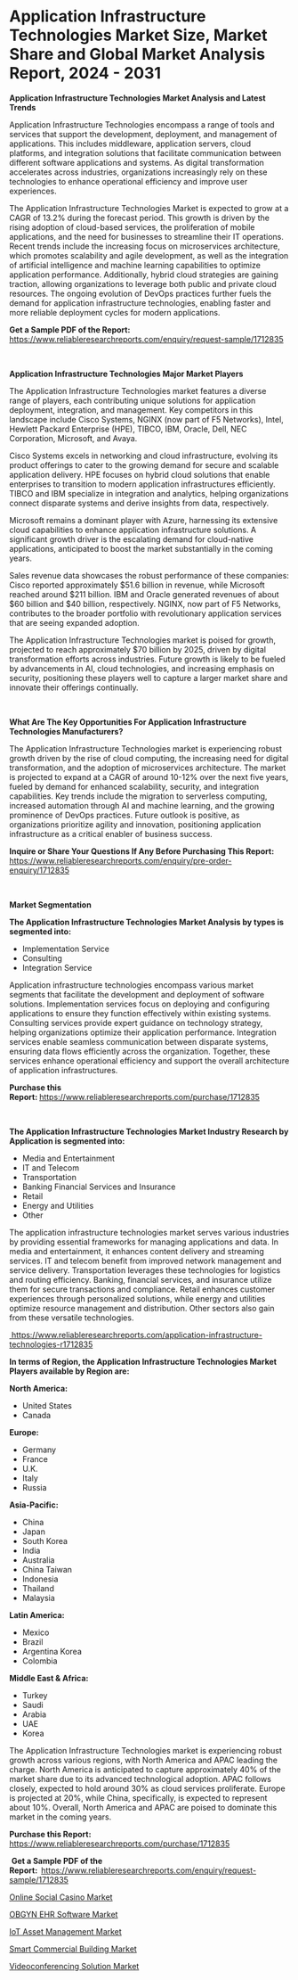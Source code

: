 <p><h1>Application Infrastructure Technologies Market Size, Market Share and Global Market Analysis Report, 2024 - 2031</h1></p><p><strong>Application Infrastructure Technologies Market Analysis and Latest Trends</strong></p>
<p><p>Application Infrastructure Technologies encompass a range of tools and services that support the development, deployment, and management of applications. This includes middleware, application servers, cloud platforms, and integration solutions that facilitate communication between different software applications and systems. As digital transformation accelerates across industries, organizations increasingly rely on these technologies to enhance operational efficiency and improve user experiences.</p><p>The Application Infrastructure Technologies Market is expected to grow at a CAGR of 13.2% during the forecast period. This growth is driven by the rising adoption of cloud-based services, the proliferation of mobile applications, and the need for businesses to streamline their IT operations. Recent trends include the increasing focus on microservices architecture, which promotes scalability and agile development, as well as the integration of artificial intelligence and machine learning capabilities to optimize application performance. Additionally, hybrid cloud strategies are gaining traction, allowing organizations to leverage both public and private cloud resources. The ongoing evolution of DevOps practices further fuels the demand for application infrastructure technologies, enabling faster and more reliable deployment cycles for modern applications.</p></p>
<p><strong>Get a Sample PDF of the Report:&nbsp;</strong> <a href="https://www.reliableresearchreports.com/enquiry/request-sample/1712835?utm_campaign=1621&utm_medium=2&utm_source=Github&utm_content=ia&utm_term=22102024&utm_id=application-infrastructure-technologies">https://www.reliableresearchreports.com/enquiry/request-sample/1712835</a></p>
<p>&nbsp;</p>
<p><strong>Application Infrastructure Technologies Major Market Players</strong></p>
<p><p>The Application Infrastructure Technologies market features a diverse range of players, each contributing unique solutions for application deployment, integration, and management. Key competitors in this landscape include Cisco Systems, NGINX (now part of F5 Networks), Intel, Hewlett Packard Enterprise (HPE), TIBCO, IBM, Oracle, Dell, NEC Corporation, Microsoft, and Avaya.</p><p>Cisco Systems excels in networking and cloud infrastructure, evolving its product offerings to cater to the growing demand for secure and scalable application delivery. HPE focuses on hybrid cloud solutions that enable enterprises to transition to modern application infrastructures efficiently. TIBCO and IBM specialize in integration and analytics, helping organizations connect disparate systems and derive insights from data, respectively.</p><p>Microsoft remains a dominant player with Azure, harnessing its extensive cloud capabilities to enhance application infrastructure solutions. A significant growth driver is the escalating demand for cloud-native applications, anticipated to boost the market substantially in the coming years.</p><p>Sales revenue data showcases the robust performance of these companies: Cisco reported approximately $51.6 billion in revenue, while Microsoft reached around $211 billion. IBM and Oracle generated revenues of about $60 billion and $40 billion, respectively. NGINX, now part of F5 Networks, contributes to the broader portfolio with revolutionary application services that are seeing expanded adoption.</p><p>The Application Infrastructure Technologies market is poised for growth, projected to reach approximately $70 billion by 2025, driven by digital transformation efforts across industries. Future growth is likely to be fueled by advancements in AI, cloud technologies, and increasing emphasis on security, positioning these players well to capture a larger market share and innovate their offerings continually.</p></p>
<p>&nbsp;</p>
<p><strong>What Are The Key Opportunities For Application Infrastructure Technologies Manufacturers?</strong></p>
<p><p>The Application Infrastructure Technologies market is experiencing robust growth driven by the rise of cloud computing, the increasing need for digital transformation, and the adoption of microservices architecture. The market is projected to expand at a CAGR of around 10-12% over the next five years, fueled by demand for enhanced scalability, security, and integration capabilities. Key trends include the migration to serverless computing, increased automation through AI and machine learning, and the growing prominence of DevOps practices. Future outlook is positive, as organizations prioritize agility and innovation, positioning application infrastructure as a critical enabler of business success.</p></p>
<p><strong>Inquire or Share Your Questions If Any Before Purchasing This Report:</strong> <a href="https://www.reliableresearchreports.com/enquiry/pre-order-enquiry/1712835?utm_campaign=1621&utm_medium=2&utm_source=Github&utm_content=ia&utm_term=22102024&utm_id=application-infrastructure-technologies">https://www.reliableresearchreports.com/enquiry/pre-order-enquiry/1712835</a></p>
<p>&nbsp;</p>
<p><strong>Market Segmentation</strong></p>
<p><strong>The Application Infrastructure Technologies Market Analysis by types is segmented into:</strong></p>
<p><ul><li>Implementation Service</li><li>Consulting</li><li>Integration Service</li></ul></p>
<p><p>Application infrastructure technologies encompass various market segments that facilitate the development and deployment of software solutions. Implementation services focus on deploying and configuring applications to ensure they function effectively within existing systems. Consulting services provide expert guidance on technology strategy, helping organizations optimize their application performance. Integration services enable seamless communication between disparate systems, ensuring data flows efficiently across the organization. Together, these services enhance operational efficiency and support the overall architecture of application infrastructures.</p></p>
<p><strong>Purchase this Report:&nbsp;</strong><a href="https://www.reliableresearchreports.com/purchase/1712835?utm_campaign=1621&utm_medium=2&utm_source=Github&utm_content=ia&utm_term=22102024&utm_id=application-infrastructure-technologies">https://www.reliableresearchreports.com/purchase/1712835</a></p>
<p>&nbsp;</p>
<p><strong>The Application Infrastructure Technologies Market Industry Research by Application is segmented into:</strong></p>
<p><ul><li>Media and Entertainment</li><li>IT and Telecom</li><li>Transportation</li><li>Banking Financial Services and Insurance</li><li>Retail</li><li>Energy and Utilities</li><li>Other</li></ul></p>
<p><p>The application infrastructure technologies market serves various industries by providing essential frameworks for managing applications and data. In media and entertainment, it enhances content delivery and streaming services. IT and telecom benefit from improved network management and service delivery. Transportation leverages these technologies for logistics and routing efficiency. Banking, financial services, and insurance utilize them for secure transactions and compliance. Retail enhances customer experiences through personalized solutions, while energy and utilities optimize resource management and distribution. Other sectors also gain from these versatile technologies.</p></p>
<p><a href="https://www.reliableresearchreports.com/application-infrastructure-technologies-r1712835?utm_campaign=1621&utm_medium=2&utm_source=Github&utm_content=ia&utm_term=22102024&utm_id=application-infrastructure-technologies">&nbsp;https://www.reliableresearchreports.com/application-infrastructure-technologies-r1712835</a></p>
<p><strong>In terms of Region, the Application Infrastructure Technologies Market Players available by Region are:</strong></p>
<p>
    <p> <strong> North America: </strong>
        <ul>
            <li>United States</li>
            <li>Canada</li>
        </ul>
        </p> 
    <p> <strong> Europe: </strong>
        <ul>
            <li>Germany</li>
            <li>France</li>
            <li>U.K.</li>
            <li>Italy</li>
            <li>Russia</li>
        </ul>
        </p> 
    <p> <strong> Asia-Pacific: </strong>
        <ul>
            <li>China</li>
            <li>Japan</li>
            <li>South Korea</li>
            <li>India</li>
            <li>Australia</li>
            <li>China Taiwan</li>
            <li>Indonesia</li>
            <li>Thailand</li>
            <li>Malaysia</li>
        </ul>
        </p> 
    <p> <strong> Latin America: </strong>
        <ul>
            <li>Mexico</li>
            <li>Brazil</li>
            <li>Argentina Korea</li>
            <li>Colombia</li>
        </ul>
        </p> 
    <p> <strong> Middle East & Africa: </strong>
        <ul>
            <li>Turkey</li>
            <li>Saudi</li>
            <li>Arabia</li>
            <li>UAE</li>
            <li>Korea</li>
        </ul>
    </p>
    </p>
<p><p>The Application Infrastructure Technologies market is experiencing robust growth across various regions, with North America and APAC leading the charge. North America is anticipated to capture approximately 40% of the market share due to its advanced technological adoption. APAC follows closely, expected to hold around 30% as cloud services proliferate. Europe is projected at 20%, while China, specifically, is expected to represent about 10%. Overall, North America and APAC are poised to dominate this market in the coming years.</p></p>
<p><strong>Purchase this Report: </strong><a href="https://www.reliableresearchreports.com/purchase/1712835?utm_campaign=1621&utm_medium=2&utm_source=Github&utm_content=ia&utm_term=22102024&utm_id=application-infrastructure-technologies">https://www.reliableresearchreports.com/purchase/1712835</a></p>
<p>&nbsp;<strong>Get a Sample PDF of the Report:&nbsp;&nbsp;</strong><a href="https://www.reliableresearchreports.com/enquiry/request-sample/1712835?utm_campaign=1621&utm_medium=2&utm_source=Github&utm_content=ia&utm_term=22102024&utm_id=application-infrastructure-technologies">https://www.reliableresearchreports.com/enquiry/request-sample/1712835</a></p>
<p><strong></strong></p>
<p><p><a href="https://www.linkedin.com/pulse/online-social-casino-sector-surge-64-growth-roadmap-2031-growizr-ebicf?utm_campaign=1621&utm_medium=2&utm_source=Github&utm_content=ia&utm_term=22102024&utm_id=application-infrastructure-technologies">Online Social Casino Market</a></p><p><a href="https://www.linkedin.com/pulse/global-obgyn-ehr-software-market-trends-innovations-forward-looking-v0swf?utm_campaign=1621&utm_medium=2&utm_source=Github&utm_content=ia&utm_term=22102024&utm_id=application-infrastructure-technologies">OBGYN EHR Software Market</a></p><p><a href="https://www.linkedin.com/pulse/evaluating-iot-asset-management-market-trends-growth-opportunities-t1rvf?utm_campaign=1621&utm_medium=2&utm_source=Github&utm_content=ia&utm_term=22102024&utm_id=application-infrastructure-technologies">IoT Asset Management Market</a></p><p><a href="https://www.linkedin.com/pulse/smart-commercial-building-market-revolution-2024-2031-trends-usnjf?utm_campaign=1621&utm_medium=2&utm_source=Github&utm_content=ia&utm_term=22102024&utm_id=application-infrastructure-technologies">Smart Commercial Building Market</a></p><p><a href="https://www.linkedin.com/pulse/videoconferencing-solution-market-size-status-forecast-2024-2031-kz6mf?utm_campaign=1621&utm_medium=2&utm_source=Github&utm_content=ia&utm_term=22102024&utm_id=application-infrastructure-technologies">Videoconferencing Solution Market</a></p></p>
